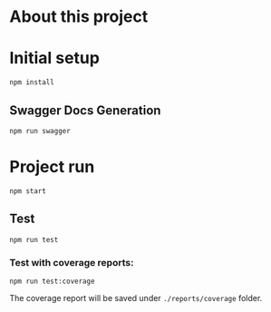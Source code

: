 # About this project

# Initial setup
```
npm install
```
## Swagger Docs Generation
```
npm run swagger
```
# Project run
```
npm start
```

## Test
```
npm run test
```
### Test with coverage reports:
```
npm run test:coverage
```
The coverage report will be saved under ```./reports/coverage``` folder.

